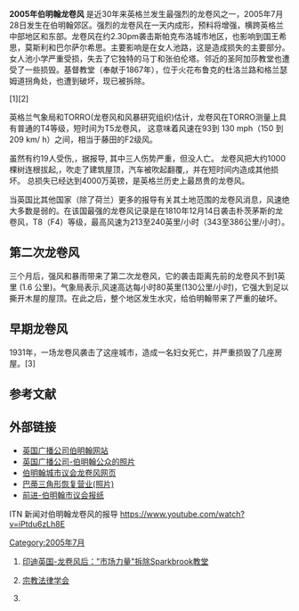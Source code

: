 **2005年伯明翰龙卷风** 是近30年来英格兰发生最强烈的龙卷风之一，2005年7月28日发生在伯明翰郊区。强烈的龙卷风在一天内成形，预料将增强，横跨英格兰中部地区和东部。龙卷风在约2.30pm袭击斯帕克布洛城市地区，也影响到国王希思，莫斯利和巴尔萨尔希思。主要影响是在女人池路，这是造成损失的主要部分。女人池小学严重受损，失去了它独特的马丁和张伯伦塔。邻近的圣阿加莎教堂也遭受了一些损毁。基督教堂（奉献于1867年），位于火花布鲁克的杜洛兰路和格兰瑟姆道拐角处，也遭到破坏，现已被拆除。

\[1\]\[2\]

英格兰气象局和TORRO(龙卷风和风暴研究组织)估计，龙卷风在TORRO测量上具有普通的T4等级，短时间为T5龙卷风， 这意味着风速在93到
130 mph（150 到 209 km/ h）之间，相当于藤田的F2级风。

虽然有约19人受伤,，据报导, 其中三人伤势严重，但没人亡。
龙卷风把大约1000棵树连根拔起,，吹走了建筑屋顶，汽车被吹起翻覆,，并在短时间内造成其他损坏。
总损失已经达到4000万英镑，是英格兰历史上最昂贵的龙卷风。

当英国比其他国家（除了荷兰）更多的报导有关其土地范围的龙卷风消息，风速绝大多数是弱的。在该国最强的龙卷风记录是在1810年12月14日袭击朴茨茅斯的龙卷风，T8（F4）等级，最高风速为213至240英里/小时（343至386公里/小时）。

## 第二次龙卷风

三个月后，强风和暴雨带来了第二次龙卷风，它的袭击距离先前的龙卷风不到1英里 (1.6
公里)。气象局表示,风速高达每小时80英里(130公里/小时)，它强大到足以撕开木屋的屋顶。在此之后，整个地区发生水灾，给伯明翰带来了严重的破坏。

## 早期龙卷风

1931年，一场龙卷风袭击了这座城市，造成一名妇女死亡，并严重损毁了几座房屋。\[3\]

## 参考文献

<references />

## 外部链接

  - [英国广播公司伯明翰网站](http://www.bbc.co.uk/birmingham/content/articles/2005/07/28/tornado_feature.shtml)
  - [英国广播公司-伯明翰公众的照片](http://www.bbc.co.uk/birmingham/content/image_galleries/tornado_gallery_Copy.shtml)
  - [伯明翰城市议会龙卷风网页](https://web.archive.org/web/20110514001949/http://www.birmingham.gov.uk/tornado)
  - [巴蒂三角形恢复营业(照片)](http://www.birmingham.gov.uk/Media/Tornado%20Exhibition%20G5.pdf?MEDIA_ID=133502&FILENAME=Tornado%20Exhibition%20G5.pdf)
  - [前进-伯明翰市议会报纸](https://web.archive.org/web/20060725033141/http://www.birmingham.gov.uk/Media/tornado.pdf?MEDIA_ID=103940&FILENAME=tornado.pdf)

ITN 新闻对伯明翰龙卷风的报导 https://www.youtube.com/watch?v=iPtdu6zLh8E

[Category:2005年7月](https://zh.wikipedia.org/wiki/Category:2005年7月 "wikilink")

1.  [印迪英国-龙卷风后："市场力量"拆除Sparkbrook教堂](http://www.indymedia.org.uk/en/2005/10/325323.html)
2.  [宗教法律学会](http://www.ecclawsoc.org.uk/documents/recent_judgments_2005.pdf)

3.